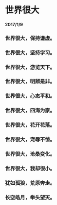 <style>
  .page-header>a{display:none;}
  .site-footer{display:none;}
</style>
# 世界很大
#### 2017/1/9
### 世界很大，保持谦虚。
### 世界很大，坚持学习。
### 世界很大，游览天下。
### 世界很大，明辨是非。
### 世界很大，心态平和。
### 世界很大，四海为家。
### 世界很大，花开花落。
### 世界很大，宠辱不惊。
### 世界很大，沧桑变化。
### 世界很大，我却很小。
### 犹如孤狼，荒原奔走。
### 长空皓月，举头望天。